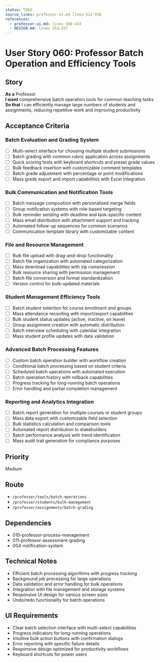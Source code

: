 ```yaml
---
status: TODO
source_lines: professor-ui.md lines 512-556
references:
  - professor-ui.md: lines 308-443
  - DESIGN.md: lines 253-257
---
```


# User Story 060: Professor Batch Operation and Efficiency Tools

## Story
**As a** Professor  
**I want** comprehensive batch operation tools for common teaching tasks  
**So that** I can efficiently manage large numbers of students and assignments, reducing repetitive work and improving productivity

## Acceptance Criteria

### Batch Evaluation and Grading System
- [ ] Multi-select interface for choosing multiple student submissions
- [ ] Batch grading with common rubric application across assignments
- [ ] Quick scoring tools with keyboard shortcuts and preset grade values
- [ ] Bulk feedback insertion with customizable comment templates
- [ ] Batch grade adjustment with percentage or point modifications
- [ ] Mass grade export and import capabilities with Excel integration

### Bulk Communication and Notification Tools
- [ ] Batch message composition with personalized merge fields
- [ ] Group notification systems with role-based targeting
- [ ] Bulk reminder sending with deadline and task-specific content
- [ ] Mass email distribution with attachment support and tracking
- [ ] Automated follow-up sequences for common scenarios
- [ ] Communication template library with customizable content

### File and Resource Management
- [ ] Bulk file upload with drag-and-drop functionality
- [ ] Batch file organization with automated categorization
- [ ] Mass download capabilities with zip compression
- [ ] Bulk resource sharing with permission management
- [ ] Batch file conversion and format standardization
- [ ] Version control for bulk-updated materials

### Student Management Efficiency Tools
- [ ] Batch student selection for course enrollment and groups
- [ ] Mass attendance recording with import/export capabilities
- [ ] Bulk student status updates (active, inactive, on leave)
- [ ] Group assignment creation with automatic distribution
- [ ] Batch interview scheduling with calendar integration
- [ ] Mass student profile updates with data validation

### Advanced Batch Processing Features
- [ ] Custom batch operation builder with workflow creation
- [ ] Conditional batch processing based on student criteria
- [ ] Scheduled batch operations with automated execution
- [ ] Batch operation history with rollback capabilities
- [ ] Progress tracking for long-running batch operations
- [ ] Error handling and partial completion management

### Reporting and Analytics Integration
- [ ] Batch report generation for multiple courses or student groups
- [ ] Mass data export with customizable field selection
- [ ] Bulk statistics calculation and comparison tools
- [ ] Automated report distribution to stakeholders
- [ ] Batch performance analysis with trend identification
- [ ] Mass audit trail generation for compliance purposes

## Priority
Medium

## Route
- `/professor/tools/batch-operations`
- `/professor/students/bulk-management`
- `/professor/assignments/batch-grading`

## Dependencies
- 010-professor-process-management
- 011-professor-assessment-grading
- 004-notification-system

## Technical Notes
- Efficient batch processing algorithms with progress tracking
- Background job processing for large operations
- Data validation and error handling for bulk operations
- Integration with file management and storage systems
- Responsive UI design for various screen sizes
- Undo/redo functionality for batch operations

## UI Requirements
- Clear batch selection interface with multi-select capabilities
- Progress indicators for long-running operations
- Intuitive bulk action buttons with confirmation dialogs
- Error reporting with specific failure details
- Responsive design optimized for productivity workflows
- Keyboard shortcuts for power users